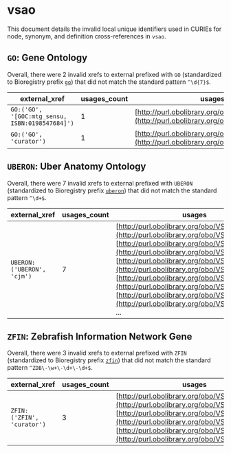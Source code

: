 # vsao

This document details the invalid local unique identifiers used in CURIEs
for node, synonym, and definition cross-references in `vsao`.


## `GO`: Gene Ontology

Overall, there were 2 invalid
xrefs to external prefixed with `GO` (standardized to Bioregistry
prefix [`go`](https://bioregistry.io/go)) that
did not match the standard pattern `^\d{7}$`.

| external_xref                                   |   usages_count | usages                                                                                     |
|-------------------------------------------------|----------------|--------------------------------------------------------------------------------------------|
| `GO:('GO', '[GOC:mtg_sensu, ISBN:0198547684]')` |              1 | [http://purl.obolibrary.org/obo/VSAO_0000021](http://purl.obolibrary.org/obo/VSAO_0000021) |
| `GO:('GO', 'curator')`                          |              1 | [http://purl.obolibrary.org/obo/VSAO_0000092](http://purl.obolibrary.org/obo/VSAO_0000092) |

## `UBERON`: Uber Anatomy Ontology

Overall, there were 7 invalid
xrefs to external prefixed with `UBERON` (standardized to Bioregistry
prefix [`uberon`](https://bioregistry.io/uberon)) that
did not match the standard pattern `^\d+$`.

| external_xref              |   usages_count | usages                                                                                                                                                                                                                                                                                                                                                                                                                                                                          |
|----------------------------|----------------|---------------------------------------------------------------------------------------------------------------------------------------------------------------------------------------------------------------------------------------------------------------------------------------------------------------------------------------------------------------------------------------------------------------------------------------------------------------------------------|
| `UBERON:('UBERON', 'cjm')` |              7 | [http://purl.obolibrary.org/obo/VSAO_0000076](http://purl.obolibrary.org/obo/VSAO_0000076), [http://purl.obolibrary.org/obo/VSAO_0000155](http://purl.obolibrary.org/obo/VSAO_0000155), [http://purl.obolibrary.org/obo/VSAO_0000156](http://purl.obolibrary.org/obo/VSAO_0000156), [http://purl.obolibrary.org/obo/VSAO_0000303](http://purl.obolibrary.org/obo/VSAO_0000303), [http://purl.obolibrary.org/obo/VSAO_0000304](http://purl.obolibrary.org/obo/VSAO_0000304), ... |

## `ZFIN`: Zebrafish Information Network Gene

Overall, there were 3 invalid
xrefs to external prefixed with `ZFIN` (standardized to Bioregistry
prefix [`zfin`](https://bioregistry.io/zfin)) that
did not match the standard pattern `^ZDB\-\w+\-\d+\-\d+$`.

| external_xref              |   usages_count | usages                                                                                                                                                                                                                                                                             |
|----------------------------|----------------|------------------------------------------------------------------------------------------------------------------------------------------------------------------------------------------------------------------------------------------------------------------------------------|
| `ZFIN:('ZFIN', 'curator')` |              3 | [http://purl.obolibrary.org/obo/VSAO_0000001](http://purl.obolibrary.org/obo/VSAO_0000001), [http://purl.obolibrary.org/obo/VSAO_0000164](http://purl.obolibrary.org/obo/VSAO_0000164), [http://purl.obolibrary.org/obo/VSAO_0000178](http://purl.obolibrary.org/obo/VSAO_0000178) |

